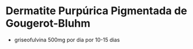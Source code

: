 # **Dermatite Purpúrica Pigmentada de Gougerot-Bluhm**


- griseofulvina 500mg por dia por 10-15 dias

